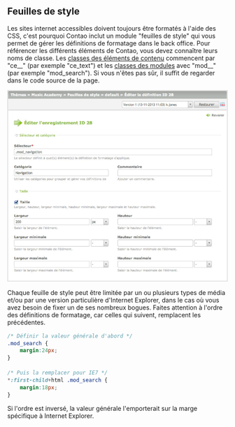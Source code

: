 ## Feuilles de style

Les sites internet accessibles doivent toujours être formatés à l'aide des CSS, 
c'est pourquoi Contao inclut un module "feuilles de style" qui vous permet de 
gérer les définitions de formatage dans le back office. Pour référencer les 
différents éléments de Contao, vous devez connaître leurs noms de classe. Les 
[classes des éléments de contenu][1] commencent par "ce__" (par exemple
"ce_text") et les [classes des modules][2] avec "mod__"
(par exemple "mod_search"). Si vous n'êtes pas sûr, il suffit de
regarder dans le code source de la page.

![](images/feuille-de-style.jpg?raw=true)

Chaque feuille de style peut être limitée par un ou plusieurs types de média 
et/ou par une version particulière d'Internet Explorer, dans le cas où vous avez 
besoin de fixer un de ses nombreux bogues. Faites attention à l'ordre des 
définitions de formatage, car celles qui suivent, remplacent les précédentes.

```css
/* Définir la valeur générale d'abord */
.mod_search {
    margin:24px;
}

/* Puis la remplacer pour IE7 */
*:first-child+html .mod_search {
    margin:18px;
}
```

Si l'ordre est inversé, la valeur générale l'emporterait sur la marge spécifique
à Internet Explorer.


[1]: ../04-gestion-du-contenu/articles.md#articles
[2]: ../03-gestion-des-pages/modules.md#modules
